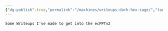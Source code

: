 ```yaml
---
{"dg-publish":true,"permalink":"/machines/writeups-dark-hex-sage/","tags":["gardenEntry"],"noteIcon":""}
---
```


	Some Writeups I've made to get into the ecPPTv2